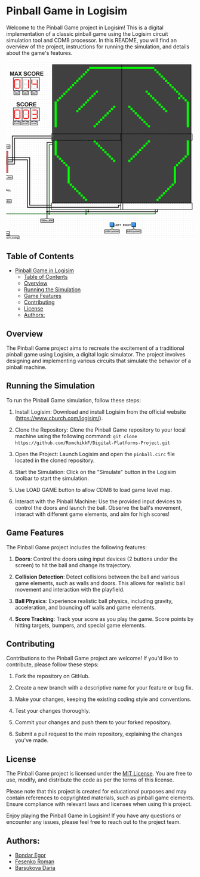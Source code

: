 # Pinball Game in Logisim

Welcome to the Pinball Game project in Logisim! This is a digital implementation of a classic pinball game using the Logisim circuit simulation tool and CDM8 processor. In this README, you will find an overview of the project, instructions for running the simulation, and details about the game's features.

![ScreenShot](/readme_files/game_picture.png)

## Table of Contents
- [Pinball Game in Logisim](#pinball-game-in-logisim)
  - [Table of Contents](#table-of-contents)
  - [Overview](#overview)
  - [Running the Simulation](#running-the-simulation)
  - [Game Features](#game-features)
  - [Contributing](#contributing)
  - [License](#license)
  - [Authors:](#authors)

## Overview
The Pinball Game project aims to recreate the excitement of a traditional pinball game using Logisim, a digital logic simulator. The project involves designing and implementing various circuits that simulate the behavior of a pinball machine. 

## Running the Simulation
To run the Pinball Game simulation, follow these steps:

1. Install Logisim: Download and install Logisim from the official website (https://www.cburch.com/logisim/).

2. Clone the Repository: Clone the Pinball Game repository to your local machine using the following command: `git clone https://github.com/RomchikkF/Digital-Platforms-Project.git`

3. Open the Project: Launch Logisim and open the `pinball.circ` file located in the cloned repository.

4. Start the Simulation: Click on the "Simulate" button in the Logisim toolbar to start the simulation.

5. Use LOAD GAME button to allow CDM8 to load game level map.

6. Interact with the Pinball Machine: Use the provided input devices to control the doors and launch the ball. Observe the ball's movement, interact with different game elements, and aim for high scores!

## Game Features
The Pinball Game project includes the following features:

1. **Doors**: Control the doors using input devices (2 buttons under the screen) to hit the ball and change its trajectory.

2. **Collision Detection**: Detect collisions between the ball and various game elements, such as walls and doors. This allows for realistic ball movement and interaction with the playfield.

3. **Ball Physics**: Experience realistic ball physics, including gravity, acceleration, and bouncing off walls and game elements.

4. **Score Tracking**: Track your score as you play the game. Score points by hitting targets, bumpers, and special game elements.

## Contributing
Contributions to the Pinball Game project are welcome! If you'd like to contribute, please follow these steps:

1. Fork the repository on GitHub.

2. Create a new branch with a descriptive name for your feature or bug fix.

3. Make your changes, keeping the existing coding style and conventions.

4. Test your changes thoroughly.

5. Commit your changes and push them to your forked repository.

6. Submit a pull request to the main repository, explaining the changes you've made.

## License
The Pinball Game project is licensed under the [MIT License](https://opensource.org/licenses/MIT). You are free to use, modify, and distribute the code as per the terms of this license.

Please note that this project is created for educational purposes and may contain references to copyrighted materials, such as pinball game elements. Ensure compliance with relevant laws and licenses when using this project.

Enjoy playing the Pinball Game in Logisim! If you have any questions or encounter any issues, please feel free to reach out to the project team.

## Authors:

- [Bondar Egor](https://github.com/Ensell84)
- [Fesenko Roman](https://github.com/RomchikkF)
- [Barsukova Daria](https://github.com/daria-barsukova)